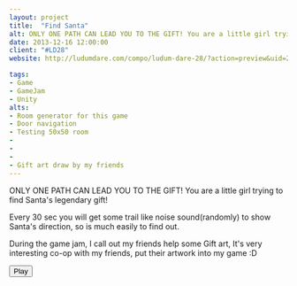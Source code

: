 ```yaml
---
layout: project
title:  "Find Santa"
alt: ONLY ONE PATH CAN LEAD YOU TO THE GIFT! You are a little girl trying to find Santa's legendary gift! 
date: 2013-12-16 12:00:00
client: "#LD28"
website: http://ludumdare.com/compo/ludum-dare-28/?action=preview&uid=24093

tags:
- Game
- GameJam
- Unity
alts:
- Room generator for this game
- Door navigation
- Testing 50x50 room
-
-
-
- Gift art draw by my friends
---
```

ONLY ONE PATH CAN LEAD YOU TO THE GIFT! You are a little girl trying to find Santa's legendary gift! 

Every 30 sec you will get some trail like noise sound(randomly) to show Santa's direction, so is much easily to find out.

During the game jam, I call out my friends help some Gift art, It's very interesting co-op with my friends, put their artwork into my game :D

<a href="http://ludumdare.com/compo/ludum-dare-28/?action=preview&uid=24093" target="_blank"><button type="button" class="btn btn-theme">Play</button></a>